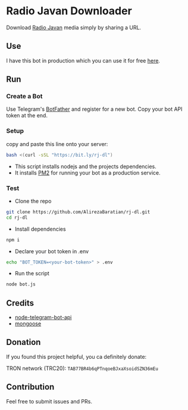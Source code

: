 # Radio Javan Downloader

Download [Radio Javan](https://play.radiojavan.com/) media simply by sharing a URL.

## Use

I have this bot in production which you can use it for free [here](https://t.me/rjripbot).

## Run

### Create a Bot

Use Telegram's [BotFather](https://t.me/BotFather) and register for a new bot. Copy your bot API token at the end.

### Setup

copy and paste this line onto your server:

```bash
bash <(curl -sSL "https://bit.ly/rj-dl")
```

- This script installs nodejs and the projects dependencies.
- It installs [PM2](https://pm2.io) for running your bot as a production service.

### Test

- Clone the repo

```bash
git clone https://github.com/AlirezaBaratian/rj-dl.git 
cd rj-dl
```

- Install dependencies

```bash
npm i
```

- Declare your bot token in .env

```bash
echo "BOT_TOKEN=<your-bot-token>" > .env
```

- Run the script

```bash
node bot.js
```

## Credits

- [node-telegram-bot-api](https://github.com/yagop/node-telegram-bot-api)
- [mongoose](https://github.com/Automattic/mongoose)

## Donation

If you found this project helpful, you ca definitely donate:

TRON network (TRC20): `TAB77BR4b6qPTnqoeBJxaXsoidSZN36mEu`

## Contribution

Feel free to submit issues and PRs.
